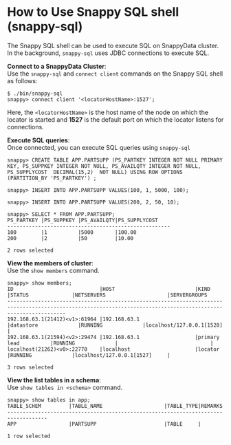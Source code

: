<a id="howto-snappyShell"></a>
# How to Use Snappy SQL shell (snappy-sql)
The Snappy SQL shell can be used to execute SQL on SnappyData cluster. In the background, `snappy-sql` uses JDBC connections to execute SQL.

**Connect to a SnappyData Cluster**: </br>
Use the `snappy-sql` and `connect client` commands on the Snappy SQL shell as follows:

```pre
$ ./bin/snappy-sql
snappy> connect client '<locatorHostName>:1527';
```

Here, the `<locatorHostName>` is the host name of the node on which the locator is started and **1527** is the default port on which the locator listens for connections.

**Execute SQL queries**:</br> Once connected, you can execute SQL queries using `snappy-sql`

```pre
snappy> CREATE TABLE APP.PARTSUPP (PS_PARTKEY INTEGER NOT NULL PRIMARY KEY, PS_SUPPKEY INTEGER NOT NULL, PS_AVAILQTY INTEGER NOT NULL, PS_SUPPLYCOST  DECIMAL(15,2)  NOT NULL) USING ROW OPTIONS (PARTITION_BY 'PS_PARTKEY') ;

snappy> INSERT INTO APP.PARTSUPP VALUES(100, 1, 5000, 100);

snappy> INSERT INTO APP.PARTSUPP VALUES(200, 2, 50, 10);

snappy> SELECT * FROM APP.PARTSUPP;
PS_PARTKEY |PS_SUPPKEY |PS_AVAILQTY|PS_SUPPLYCOST    
-----------------------------------------------------
100        |1          |5000       |100.00           
200        |2          |50         |10.00            

2 rows selected
```

**View the members of cluster**: </br>
Use the `show members` command.

```pre
snappy> show members;
ID                            |HOST                          |KIND                  |STATUS              |NETSERVERS                    |SERVERGROUPS
---------------------------------------------------------------------------------------------------------------------------------------------------------------
192.168.63.1(21412)<v1>:61964 |192.168.63.1                  |datastore             |RUNNING             |localhost/127.0.0.1[1528]     |
192.168.63.1(21594)<v2>:29474 |192.168.63.1                  |primary lead          |RUNNING             |                              |
localhost(21262)<v0>:22770    |localhost                     |locator               |RUNNING             |localhost/127.0.0.1[1527]     |

3 rows selected
```

**View the list tables in a schema**: </br>
Use `show tables in <schema>` command.

```pre
snappy> show tables in app;
TABLE_SCHEM         |TABLE_NAME                    |TABLE_TYPE|REMARKS             
-----------------------------------------------------------------------------------
APP                 |PARTSUPP                      |TABLE     |                    

1 row selected
```

